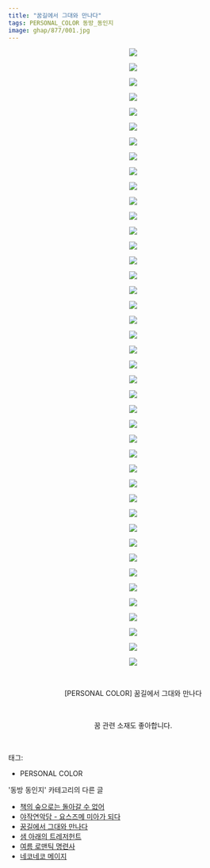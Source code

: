 ```yaml
---
title: "꿈길에서 그대와 만나다"
tags: PERSONAL_COLOR 동방_동인지
image: ghap/877/001.jpg
---
```

<div class="article">
<p style="text-align: center; clear: none; float: none;"><img src="{{ site.nasurl }}/ghap/877/001.jpg"/></p>
<p style="text-align: center; clear: none; float: none;"><img src="{{ site.nasurl }}/ghap/877/002.jpg"/></p>
<p style="text-align: center; clear: none; float: none;"><img src="{{ site.nasurl }}/ghap/877/003.jpg"/></p>
<p style="text-align: center; clear: none; float: none;"><img src="{{ site.nasurl }}/ghap/877/004.jpg"/></p>
<p style="text-align: center; clear: none; float: none;"><img src="{{ site.nasurl }}/ghap/877/005.jpg"/></p>
<p style="text-align: center; clear: none; float: none;"><img src="{{ site.nasurl }}/ghap/877/006.jpg"/></p>
<p style="text-align: center; clear: none; float: none;"><img src="{{ site.nasurl }}/ghap/877/007.jpg"/></p>
<p style="text-align: center; clear: none; float: none;"><img src="{{ site.nasurl }}/ghap/877/008.jpg"/></p>
<p style="text-align: center; clear: none; float: none;"><img src="{{ site.nasurl }}/ghap/877/009.jpg"/></p>
<p style="text-align: center; clear: none; float: none;"><img src="{{ site.nasurl }}/ghap/877/010.jpg"/></p>
<p style="text-align: center; clear: none; float: none;"><img src="{{ site.nasurl }}/ghap/877/011.jpg"/></p>
<p style="text-align: center; clear: none; float: none;"><img src="{{ site.nasurl }}/ghap/877/012.jpg"/></p>
<p style="text-align: center; clear: none; float: none;"><img src="{{ site.nasurl }}/ghap/877/013.jpg"/></p>
<p style="text-align: center; clear: none; float: none;"><img src="{{ site.nasurl }}/ghap/877/014.jpg"/></p>
<p style="text-align: center; clear: none; float: none;"><img src="{{ site.nasurl }}/ghap/877/015.jpg"/></p>
<p style="text-align: center; clear: none; float: none;"><img src="{{ site.nasurl }}/ghap/877/016.jpg"/></p>
<p style="text-align: center; clear: none; float: none;"><img src="{{ site.nasurl }}/ghap/877/017.jpg"/></p>
<p style="text-align: center; clear: none; float: none;"><img src="{{ site.nasurl }}/ghap/877/018.jpg"/></p>
<p style="text-align: center; clear: none; float: none;"><img src="{{ site.nasurl }}/ghap/877/019.jpg"/></p>
<p style="text-align: center; clear: none; float: none;"><img src="{{ site.nasurl }}/ghap/877/020.jpg"/></p>
<p style="text-align: center; clear: none; float: none;"><img src="{{ site.nasurl }}/ghap/877/021.jpg"/></p>
<p style="text-align: center; clear: none; float: none;"><img src="{{ site.nasurl }}/ghap/877/022.jpg"/></p>
<p style="text-align: center; clear: none; float: none;"><img src="{{ site.nasurl }}/ghap/877/023.jpg"/></p>
<p style="text-align: center; clear: none; float: none;"><img src="{{ site.nasurl }}/ghap/877/024.jpg"/></p>
<p style="text-align: center; clear: none; float: none;"><img src="{{ site.nasurl }}/ghap/877/025.jpg"/></p>
<p style="text-align: center; clear: none; float: none;"><img src="{{ site.nasurl }}/ghap/877/026.jpg"/></p>
<p style="text-align: center; clear: none; float: none;"><img src="{{ site.nasurl }}/ghap/877/027.jpg"/></p>
<p style="text-align: center; clear: none; float: none;"><img src="{{ site.nasurl }}/ghap/877/028.jpg"/></p>
<p style="text-align: center; clear: none; float: none;"><img src="{{ site.nasurl }}/ghap/877/029.jpg"/></p>
<p style="text-align: center; clear: none; float: none;"><img src="{{ site.nasurl }}/ghap/877/030.jpg"/></p>
<p style="text-align: center; clear: none; float: none;"><img src="{{ site.nasurl }}/ghap/877/031.jpg"/></p>
<p style="text-align: center; clear: none; float: none;"><img src="{{ site.nasurl }}/ghap/877/032.jpg"/></p>
<p style="text-align: center; clear: none; float: none;"><img src="{{ site.nasurl }}/ghap/877/033.jpg"/></p>
<p style="text-align: center; clear: none; float: none;"><img src="{{ site.nasurl }}/ghap/877/034.jpg"/></p>
<p style="text-align: center; clear: none; float: none;"><img src="{{ site.nasurl }}/ghap/877/035.jpg"/></p>
<p style="text-align: center; clear: none; float: none;"><img src="{{ site.nasurl }}/ghap/877/036.jpg"/></p>
<p style="text-align: center; clear: none; float: none;"><img src="{{ site.nasurl }}/ghap/877/037.jpg"/></p>
<p style="text-align: center; clear: none; float: none;"><img src="{{ site.nasurl }}/ghap/877/038.jpg"/></p>
<p style="text-align: center; clear: none; float: none;"><img src="{{ site.nasurl }}/ghap/877/039.jpg"/></p>
<p style="text-align: center; clear: none; float: none;"><img src="{{ site.nasurl }}/ghap/877/040.jpg"/></p>
<p style="text-align: center; clear: none; float: none;"><img src="{{ site.nasurl }}/ghap/877/041.jpg"/></p>
<p style="text-align: center; clear: none; float: none;"><img src="{{ site.nasurl }}/ghap/877/042.jpg"/></p>
<p style="text-align: center; clear: none; float: none;"><br/></p>
<p style="text-align: center; clear: none; float: none;">[PERSONAL COLOR] 꿈길에서 그대와 만나다</p>
<p style="text-align: center; clear: none; float: none;"><br/></p>
<p style="text-align: center; clear: none; float: none;">꿈 관련 소재도 좋아합니다.</p>
<p><br/></p>
</div><div class="tagTrail">
<p>태그: </p>
<ul>
<li>PERSONAL COLOR</li>
</ul>
</div><div class="another">
<p>'동방 동인지' 카테고리의 다른 글</p>
<ul>
<li><a href="/2016-07-15-ghap_880">책의 숲으로는 돌아갈 수 없어</a></li>
<li><a href="/2016-07-15-ghap_878">야작연악담 - 요스즈메 미아가 되다</a></li>
<li><a href="/2016-07-15-ghap_877">꿈길에서 그대와 만나다</a></li>
<li><a href="/2016-07-15-ghap_875">샘 아래의 트레저헌트</a></li>
<li><a href="/2016-07-15-ghap_874">여름 로맨틱 명련사</a></li>
<li><a href="/2016-07-15-ghap_873">네코네코 메이지</a></li>
</ul>
</div><div class="cb_module cb_fluid">
<div class="cb_wrt cb_profile">
</div><!-- commentList close -->
</div>